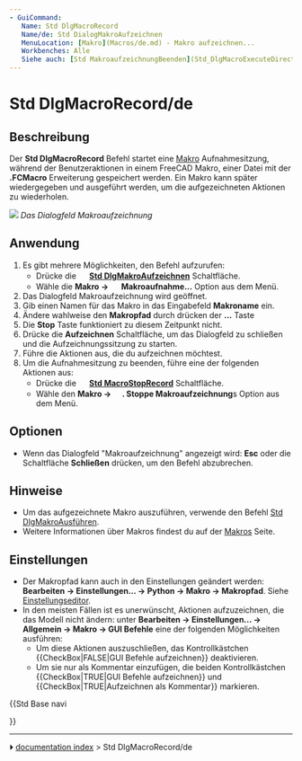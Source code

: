 ```yaml
---
- GuiCommand:
   Name: Std DlgMacroRecord
   Name/de: Std DialogMakroAufzeichnen
   MenuLocation: [Makro](Macros/de.md) - Makro aufzeichnen...
   Workbenches: Alle
   Siehe auch: [Std MakroaufzeichnungBeenden](Std_DlgMacroExecuteDirect/de.md)
---
```


# Std DlgMacroRecord/de



## Beschreibung

Der **Std DlgMacroRecord** Befehl startet eine [Makro](Macros/de.md) Aufnahmesitzung, während der Benutzeraktionen in einem FreeCAD Makro, einer Datei mit der **.FCMacro** Erweiterung gespeichert werden. Ein Makro kann später wiedergegeben und ausgeführt werden, um die aufgezeichneten Aktionen zu wiederholen.

![](images/Std_DlgMacroRecord_dialog.png ) 
*Das Dialogfeld Makroaufzeichnung*



## Anwendung

1.  Es gibt mehrere Möglichkeiten, den Befehl aufzurufen:
    -   Drücke die **<img src="images/Std_DlgMacroRecord.svg" width=16px> [Std DlgMakroAufzeichnen](Std_DlgMacroRecord/de.md)** Schaltfläche.
    -   Wähle die **Makro → <img src="images/Std_DlgMacroRecord.svg" width=16px> Makroaufnahme...** Option aus dem Menü.
2.  Das Dialogfeld Makroaufzeichnung wird geöffnet.
3.  Gib einen Namen für das Makro in das Eingabefeld **Makroname** ein.
4.  Ändere wahlweise den **Makropfad** durch drücken der **...** Taste
5.  Die **Stop** Taste funktioniert zu diesem Zeitpunkt nicht.
6.  Drücke die **Aufzeichnen** Schaltfläche, um das Dialogfeld zu schließen und die Aufzeichnungssitzung zu starten.
7.  Führe die Aktionen aus, die du aufzeichnen möchtest.
8.  Um die Aufnahmesitzung zu beenden, führe eine der folgenden Aktionen aus:
    -   Drücke die **<img src="images/Std_MacroStopRecord.svg" width=16px> [Std MacroStopRecord](Std_MacroStopRecord.md)** Schaltfläche.
    -   Wähle den **Makro → <img src="images/Std_MacroStopRecord.svg" width=16px>. Stoppe Makroaufzeichnung**s Option aus dem Menü.



## Optionen

-   Wenn das Dialogfeld \"Makroaufzeichnung\" angezeigt wird: **Esc** oder die Schaltfläche **Schließen** drücken, um den Befehl abzubrechen.



## Hinweise

-   Um das aufgezeichnete Makro auszuführen, verwende den Befehl [Std DlgMakroAusführen](Std_DlgMacroExecute/de.md).
-   Weitere Informationen über Makros findest du auf der [Makros](Macros/de.md) Seite.



## Einstellungen

-   Der Makropfad kann auch in den Einstellungen geändert werden: **Bearbeiten → Einstellungen... → Python → Makro → Makropfad**. Siehe [Einstellungseditor](Preferences_Editor/de#Makro.md).
-   In den meisten Fällen ist es unerwünscht, Aktionen aufzuzeichnen, die das Modell nicht ändern: unter **Bearbeiten → Einstellungen... → Allgemein → Makro → GUI Befehle** eine der folgenden Möglichkeiten ausführen:
    -   Um diese Aktionen auszuschließen, das Kontrollkästchen {{CheckBox|FALSE|GUI Befehle aufzeichnen}} deaktivieren.
    -   Um sie nur als Kommentar einzufügen, die beiden Kontrollkästchen {{CheckBox|TRUE|GUI Befehle aufzeichnen}} und {{CheckBox|TRUE|Aufzeichnen als Kommentar}} markieren.





{{Std Base navi

}}



---
⏵ [documentation index](../README.md) > Std DlgMacroRecord/de
